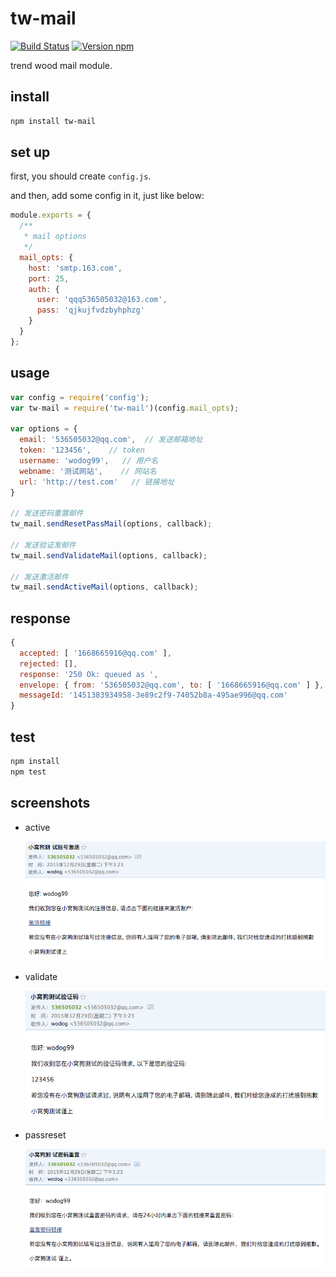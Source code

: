 # tw-mail
[![Build Status](https://travis-ci.org/wodog/tw-mail.svg?branch=master)](https://travis-ci.org/wodog/tw-mail) [![Version npm](https://img.shields.io/npm/v/tw-mail.svg)](https://www.npmjs.com/package/tw-mail)

  trend wood mail module.

## install

```bash
npm install tw-mail
```

## set up
  first, you should create `config.js`.

  and then, add some config in it, just like below:

```js
module.exports = {
  /**
   * mail options
   */
  mail_opts: {
    host: 'smtp.163.com',
    port: 25,
    auth: {
      user: 'qqq536505032@163.com',
      pass: 'qjkujfvdzbyhphzg'
    }
  }
};
```

## usage

```js
var config = require('config');
var tw-mail = require('tw-mail')(config.mail_opts);

var options = {
  email: '536505032@qq.com',  // 发送邮箱地址
  token: '123456',    // token
  username: 'wodog99',   // 用户名
  webname: '测试网站',    // 网站名
  url: 'http://test.com'   // 链接地址
}

// 发送密码重置邮件
tw_mail.sendResetPassMail(options, callback);

// 发送验证发邮件
tw_mail.sendValidateMail(options, callback);

// 发送激活邮件
tw_mail.sendActiveMail(options, callback);
```

## response

```js
{
  accepted: [ '1668665916@qq.com' ],
  rejected: [],
  response: '250 Ok: queued as ',
  envelope: { from: '536505032@qq.com', to: [ '1668665916@qq.com' ] },
  messageId: '1451383934958-3e89c2f9-74052b8a-495ae996@qq.com'
}
```

## test

```sh
npm install
npm test
```

## screenshots
- active

  ![active](https://raw.githubusercontent.com/wodog/tw-mail/master/screenshots/active.png)

- validate

  ![validate](https://raw.githubusercontent.com/wodog/tw-mail/master/screenshots/validate.png)

- passreset

  ![passreset](https://raw.githubusercontent.com/wodog/tw-mail/master/screenshots/passreset.png)
